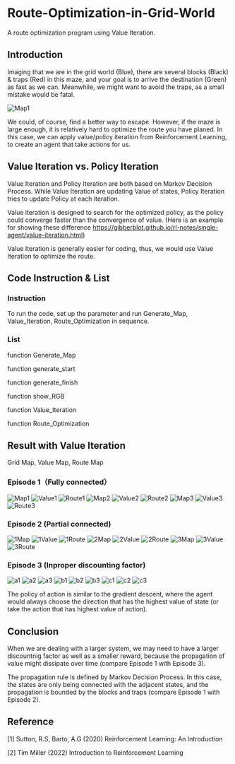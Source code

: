 # Route-Optimization-in-Grid-World
A route optimization program using Value Iteration.
## Introduction
Imaging that we are in the grid world (Blue), there are several blocks (Black) & traps (Red) in this maze, and your goal is to arrive the destination (Green) as fast as we can. Meanwhile, we might want to avoid the traps, as a small mistake would be fatal. 

![Map1](https://user-images.githubusercontent.com/112973740/220216808-8cf8483f-72d5-426a-9431-74ef1f9db24a.png)

We could, of course, find a better way to escape. However, if the maze is large enough, it is relatively hard to optimize the route you have planed. In this case, we can apply value/policy iteration from Reinforcement Learning, to create an agent that take actions for us.

## Value Iteration vs. Policy Iteration
Value Iteration and Policy Iteration are both based on Markov Decision Process. While Value Iteration are updating Value of states, Policy Iteration tries to update Policy at each iteration.

Value iteration is designed to search for the optimized policy, as the policy could converge faster than the convergence of value. (Here is an example for showing these difference https://gibberblot.github.io/rl-notes/single-agent/value-iteration.html)

Value Iteration is generally easier for coding, thus, we would use Value Iteration to optimize the route.

## Code Instruction & List
### Instruction
To run the code, set up the parameter and run Generate_Map, Value_Iteration, Route_Optimization in sequence.
### List
function Generate_Map

function generate_start

function generate_finish

function show_RGB

function Value_Iteration

function Route_Optimization

## Result with Value Iteration
Grid Map, Value Map, Route Map
### Episode 1（Fully connected）
![Map1](https://user-images.githubusercontent.com/112973740/220216824-35b297f4-189c-4718-8b36-f92079f3713d.png)
![Value1](https://user-images.githubusercontent.com/112973740/220216830-1a0792cf-48c5-4c40-be5a-99ba57fb7bde.png)
![Route1](https://user-images.githubusercontent.com/112973740/220216860-cbf85462-4641-45bd-987e-f5e8fca1de34.png)
![Map2](https://user-images.githubusercontent.com/112973740/220217251-01466b41-8a80-498d-ac3d-53ef18bc2370.png)
![Value2](https://user-images.githubusercontent.com/112973740/220217260-067cabe1-72ef-4b17-b7f1-9bf529c67ea5.png)
![Route2](https://user-images.githubusercontent.com/112973740/220217257-ee5fa6c0-efad-48b0-9976-e784bd60a460.png)
![Map3](https://user-images.githubusercontent.com/112973740/220217488-747e8c6d-500c-4032-a1c9-b1f31e0f642d.png)
![Value3](https://user-images.githubusercontent.com/112973740/220217498-739f5528-87f3-4355-a95e-a89e4f8b4b02.png)
![Route3](https://user-images.githubusercontent.com/112973740/220217511-73349d3c-4827-4155-918c-7eee5a99c558.png)
### Episode 2 (Partial connected)
![1Map](https://user-images.githubusercontent.com/112973740/220220536-f0411c7e-e16b-45ea-9189-da498f924a28.png)
![1Value](https://user-images.githubusercontent.com/112973740/220220551-1120fe74-576f-4007-adda-628d1f660294.png)
![1Route](https://user-images.githubusercontent.com/112973740/220220561-a9c2b82b-a60b-4d0e-8d4c-e557a168d20e.png)
![2Map](https://user-images.githubusercontent.com/112973740/220220571-2cc80223-9479-41a5-8db6-5e3833263280.png)
![2Value](https://user-images.githubusercontent.com/112973740/220220574-2a7738eb-8bbb-4867-84a5-61ec332eece4.png)
![2Route](https://user-images.githubusercontent.com/112973740/220220582-64b35967-a927-4547-b235-40af9e494f4e.png)
![3Map](https://user-images.githubusercontent.com/112973740/220220602-fbb47412-0d70-412c-9d5f-1912fa489327.png)
![3Value](https://user-images.githubusercontent.com/112973740/220220608-1002d3bc-3db9-481c-88ed-e59e408c5a39.png)
![3Route](https://user-images.githubusercontent.com/112973740/220220616-2c0a5029-ee92-4bdc-9960-03f908aa44a4.png)
### Episode 3 (Inproper discounting factor)
![a1](https://user-images.githubusercontent.com/112973740/220221583-066e1d59-95d0-4412-89d7-f348f4517bea.png)
![a2](https://user-images.githubusercontent.com/112973740/220221595-045a40f1-5197-47e3-9dd8-25b4da8a0459.png)
![a3](https://user-images.githubusercontent.com/112973740/220221600-a1929830-e45e-460e-b8fa-b4ccbc2ea8f1.png)
![b1](https://user-images.githubusercontent.com/112973740/220221614-d10776be-cb7e-48e0-afdd-707a3bd5a242.png)
![b2](https://user-images.githubusercontent.com/112973740/220221618-e4b875cb-5293-473b-9de5-0428504dcc0b.png)
![b3](https://user-images.githubusercontent.com/112973740/220221627-68438e64-03c4-42e9-8286-87d2a1433bab.png)
![c1](https://user-images.githubusercontent.com/112973740/220221637-ed61f1af-cb43-4760-a216-08ac0b0544fa.png)
![c2](https://user-images.githubusercontent.com/112973740/220221641-35e93eba-2aa9-481b-a761-ab1281029789.png)
![c3](https://user-images.githubusercontent.com/112973740/220221647-746fa6d8-8b55-483c-9733-2c213ca1fbab.png)

The policy of action is similar to the gradient descent, where the agent would always choose the direction that has the highest value of state (or take the action that has highest value of action).
## Conclusion
When we are dealing with a larger system, we may need to have a larger discountnig factor as well as a smaller reward, because the propagation of value might dissipate over time (compare Episode 1 with Episode 3).

The propagation rule is defined by Markov Decision Process. In this case, the states are only being connected with the adjacent states, and the propagation is bounded by the blocks and traps (compare Episode 1 with Episode 2).

## Reference
[1] Sutton, R.S, Barto, A.G (2020) Reinforcement Learning: An Introduction

[2] Tim Miller (2022) Introduction to Reinforcement Learning
